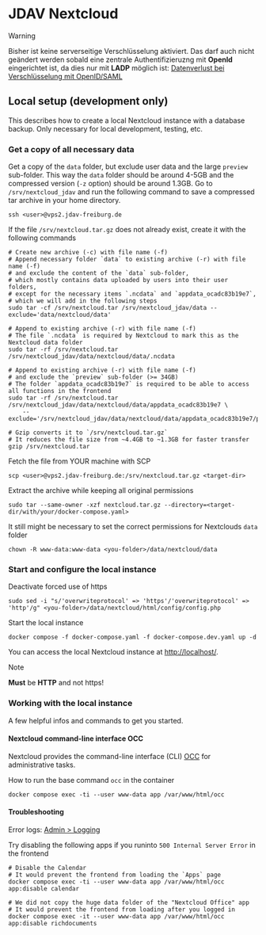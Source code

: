 # JDAV Nextcloud

> [!WARNING]
> Bisher ist keine serverseitige Verschlüsselung aktiviert. Das darf auch nicht geändert werden sobald eine zentrale Authentifizieruzng mit **OpenId** eingerichtet ist, da dies nur mit **LADP** möglich ist: [Datenverlust bei Verschlüsselung mit OpenID/SAML](https://docs.goauthentik.io/integrations/services/nextcloud/#what-is-nextcloud)

## Local setup (development only)

This describes how to create a local Nextcloud instance with a database backup.
Only necessary for local development, testing, etc.

### Get a copy of all necessary data

Get a copy of the `data` folder, but exclude user data and the large `preview` sub-folder.
This way the `data` folder should be around 4-5GB and the compressed version (`-z` option) should be around 1.3GB.
Go to `/srv/nextcloud_jdav` and run the following command to save a compressed tar archive in your home directory.

```shell
ssh <user>@vps2.jdav-freiburg.de
```

If the file `/srv/nextcloud.tar.gz` does not already exist, create it with the following commands

```shell
# Create new archive (-c) with file name (-f)
# Append necessary folder `data` to existing archive (-r) with file name (-f)
# and exclude the content of the `data` sub-folder,
# which mostly contains data uploaded by users into their user folders,
# except for the necessary items `.ncdata` and `appdata_ocadc83b19e7`,
# which we will add in the following steps
sudo tar -cf /srv/nextcloud.tar /srv/nextcloud_jdav/data --exclude='data/nextcloud/data'

# Append to existing archive (-r) with file name (-f)
# The file `.ncdata` is required by Nextcloud to mark this as the Nextcloud data folder
sudo tar -rf /srv/nextcloud.tar /srv/nextcloud_jdav/data/nextcloud/data/.ncdata

# Append to existing archive (-r) with file name (-f)
# and exclude the `preview` sub-folder (>= 34GB)
# The folder `appdata_ocadc83b19e7` is required to be able to access all functions in the frontend
sudo tar -rf /srv/nextcloud.tar /srv/nextcloud_jdav/data/nextcloud/data/appdata_ocadc83b19e7 \
    --exclude='/srv/nextcloud_jdav/data/nextcloud/data/appdata_ocadc83b19e7/preview'

# Gzip converts it to `/srv/nextcloud.tar.gz`
# It reduces the file size from ~4.4GB to ~1.3GB for faster transfer
gzip /srv/nextcloud.tar
```

Fetch the file from YOUR machine with SCP

```shell
scp <user>@vps2.jdav-freiburg.de:/srv/nextcloud.tar.gz <target-dir>
```

Extract the archive while keeping all original permissions

```shell
sudo tar --same-owner -xzf nextcloud.tar.gz --directory=<target-dir/with/your/docker-compose.yaml>
```

It still might be necessary to set the correct permissions for Nextclouds `data` folder

```shell
chown -R www-data:www-data <you-folder>/data/nextcloud/data
```

### Start and configure the local instance

Deactivate forced use of https

```shell
sudo sed -i "s/'overwriteprotocol' => 'https'/'overwriteprotocol' => 'http'/g" <you-folder>/data/nextcloud/html/config/config.php
```

Start the local instance

```shell
docker compose -f docker-compose.yaml -f docker-compose.dev.yaml up -d
```

You can access the local Nextcloud instance at [http://localhost/](http://localhost/).

> [!NOTE]
> **Must** be **HTTP** and not https!

### Working with the local instance

A few helpful infos and commands to get you started.

#### Nextcloud command-line interface OCC

Nextcloud provides the command-line interface (CLI) [OCC](https://docs.nextcloud.com/server/latest/admin_manual/occ_command.html) for administrative tasks.

How to run the base command `occ` in the container

```shell
docker compose exec -ti --user www-data app /var/www/html/occ
```

#### Troubleshooting

Error logs: [Admin > Logging](http://localhost/settings/admin/logging)

Try disabling the following apps if you runinto `500 Internal Server Error` in the frontend

```shell
# Disable the Calendar
# It would prevent the frontend from loading the `Apps` page
docker compose exec -ti --user www-data app /var/www/html/occ app:disable calendar

# We did not copy the huge data folder of the "Nextcloud Office" app
# It would prevent the frontend from loading after you logged in
docker compose exec -it --user www-data app /var/www/html/occ app:disable richdocuments
```

